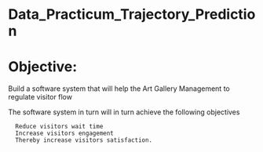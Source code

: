 # Data_Practicum_Trajectory_Prediction

# Objective:
  
  Build a software system that will help the Art Gallery Management to regulate visitor flow
  
  The software system in turn will in turn achieve the following objectives
  
      Reduce visitors wait time
      Increase visitors engagement 
      Thereby increase visitors satisfaction.
